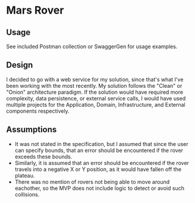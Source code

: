 # Mars Rover

## Usage

See included Postman collection or SwaggerGen for usage examples.

## Design

I decided to go with a web service for my solution, since that's what I've been working with the most recently.  My solution follows the "Clean" or "Onion" architecture paradigm.  If the solution would have required more complexity, data persistence, or external service calls, I would have used multiple projects for the Application, Domain, Infrastructure, and External components respectively.

## Assumptions

* It was not stated in the specification, but I assumed that since the user can specify bounds, that an error should be encountered if the rover exceeds these bounds.
* Similarly, it is assumed that an error should be encountered if the rover travels into a negative X or Y position, as it would have fallen off the plateau.
* There was no mention of rovers not being able to move around eachother, so the MVP does not include logic to detect or avoid such collisions.